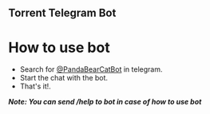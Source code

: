 ## Torrent Telegram Bot

# How to use bot
- Search for [@PandaBearCatBot](t.me/PandaBearCatBot) in telegram.
- Start the chat with the bot.
- That's it!. 

***Note: You can send /help to bot in case of how to use bot***